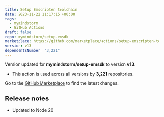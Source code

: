 ```yaml
---
title: Setup Emscripten toolchain
date: 2023-11-22 11:17:15 +00:00
tags:
  - mymindstorm
  - GitHub Actions
draft: false
repo: mymindstorm/setup-emsdk
marketplace: https://github.com/marketplace/actions/setup-emscripten-toolchain
version: v13
dependentsNumber: "3,221"
---
```



Version updated for **mymindstorm/setup-emsdk** to version **v13**.
- This action is used across all versions by **3,221** repositories.

Go to the [GitHub Marketplace](https://github.com/marketplace/actions/setup-emscripten-toolchain) to find the latest changes.

## Release notes

 - Updated to Node 20

